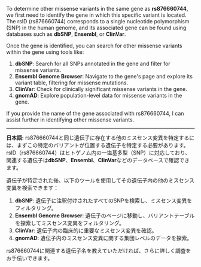 To determine other missense variants in the same gene as **rs876660744**, we first need to identify the gene in which this specific variant is located. The rsID (rs876660744) corresponds to a single nucleotide polymorphism (SNP) in the human genome, and its associated gene can be found using databases such as **dbSNP**, **Ensembl**, or **ClinVar**.

Once the gene is identified, you can search for other missense variants within the gene using tools like:

1. **dbSNP**: Search for all SNPs annotated in the gene and filter for missense variants.
2. **Ensembl Genome Browser**: Navigate to the gene's page and explore its variant table, filtering for missense mutations.
3. **ClinVar**: Check for clinically significant missense variants in the gene.
4. **gnomAD**: Explore population-level data for missense variants in the gene.

If you provide the name of the gene associated with rs876660744, I can assist further in identifying other missense variants.

---

**日本語:**
rs876660744と同じ遺伝子に存在する他のミスセンス変異を特定するには、まずこの特定のバリアントが位置する遺伝子を特定する必要があります。rsID（rs876660744）はヒトゲノム内の一塩基多型（SNP）に対応しており、関連する遺伝子は**dbSNP**、**Ensembl**、**ClinVar**などのデータベースで確認できます。

遺伝子が特定された後、以下のツールを使用してその遺伝子内の他のミスセンス変異を検索できます：
1. **dbSNP**: 遺伝子に注釈付けされたすべてのSNPを検索し、ミスセンス変異をフィルタリング。
2. **Ensembl Genome Browser**: 遺伝子のページに移動し、バリアントテーブルを探索してミスセンス変異をフィルタリング。
3. **ClinVar**: 遺伝子内の臨床的に重要なミスセンス変異を確認。
4. **gnomAD**: 遺伝子内のミスセンス変異に関する集団レベルのデータを探索。

rs876660744に関連する遺伝子名を教えていただければ、さらに詳しく調査をお手伝いできます。